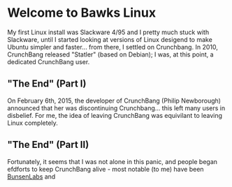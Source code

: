 # Welcome to Bawks Linux
My first Linux install was Slackware 4/95 and I pretty much stuck with Slackware, until I started looking at versions of Linux desigend to make Ubuntu simpler and faster... from there, I settled on Crunchbang.
In 2010, CrunchBang released "Statler" (based on Debian); I was, at this point, a dedicated CrunchBang user.
## "The End" (Part I)
On February 6th, 2015, the developer of CrunchBang (Philip Newborough) announced that her was discontinuing Crunchbang... this left many users in disbelief. For me, the idea of leaving CrunchBang was equivilant to leaving Linux completely.

## "The End" (Part II)
Fortunately, it seems that I was not alone in this panic, and people began efdforts to keep CrunchBang alive - most notable (to me) have been [BunsenLabs](https://www.bunsenlabs.org) and
